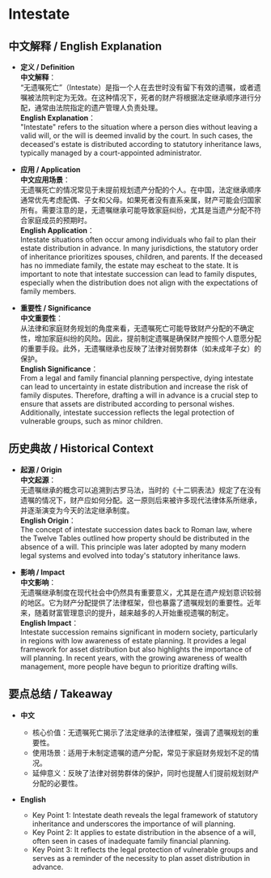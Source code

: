 # Intestate

## 中文解释 / English Explanation

* **定义 / Definition**  
  **中文解释**：  
  “无遗嘱死亡”（Intestate）是指一个人在去世时没有留下有效的遗嘱，或者遗嘱被法院判定为无效。在这种情况下，死者的财产将根据法定继承顺序进行分配，通常由法院指定的遗产管理人负责处理。  
  **English Explanation**：  
  "Intestate" refers to the situation where a person dies without leaving a valid will, or the will is deemed invalid by the court. In such cases, the deceased's estate is distributed according to statutory inheritance laws, typically managed by a court-appointed administrator.

* **应用 / Application**  
  **中文应用场景**：  
  无遗嘱死亡的情况常见于未提前规划遗产分配的个人。在中国，法定继承顺序通常优先考虑配偶、子女和父母。如果死者没有直系亲属，财产可能会归国家所有。需要注意的是，无遗嘱继承可能导致家庭纠纷，尤其是当遗产分配不符合家庭成员的预期时。  
  **English Application**：  
  Intestate situations often occur among individuals who fail to plan their estate distribution in advance. In many jurisdictions, the statutory order of inheritance prioritizes spouses, children, and parents. If the deceased has no immediate family, the estate may escheat to the state. It is important to note that intestate succession can lead to family disputes, especially when the distribution does not align with the expectations of family members.

* **重要性 / Significance**  
  **中文重要性**：  
  从法律和家庭财务规划的角度来看，无遗嘱死亡可能导致财产分配的不确定性，增加家庭纠纷的风险。因此，提前制定遗嘱是确保财产按照个人意愿分配的重要手段。此外，无遗嘱继承也反映了法律对弱势群体（如未成年子女）的保护。  
  **English Significance**：  
  From a legal and family financial planning perspective, dying intestate can lead to uncertainty in estate distribution and increase the risk of family disputes. Therefore, drafting a will in advance is a crucial step to ensure that assets are distributed according to personal wishes. Additionally, intestate succession reflects the legal protection of vulnerable groups, such as minor children.

## 历史典故 / Historical Context

* **起源 / Origin**  
  **中文起源**：  
  无遗嘱继承的概念可以追溯到古罗马法，当时的《十二铜表法》规定了在没有遗嘱的情况下，财产应如何分配。这一原则后来被许多现代法律体系所继承，并逐渐演变为今天的法定继承制度。  
  **English Origin**：  
  The concept of intestate succession dates back to Roman law, where the Twelve Tables outlined how property should be distributed in the absence of a will. This principle was later adopted by many modern legal systems and evolved into today's statutory inheritance laws.

* **影响 / Impact**  
  **中文影响**：  
  无遗嘱继承制度在现代社会中仍然具有重要意义，尤其是在遗产规划意识较弱的地区。它为财产分配提供了法律框架，但也暴露了遗嘱规划的重要性。近年来，随着财富管理意识的提升，越来越多的人开始重视遗嘱的制定。  
  **English Impact**：  
  Intestate succession remains significant in modern society, particularly in regions with low awareness of estate planning. It provides a legal framework for asset distribution but also highlights the importance of will planning. In recent years, with the growing awareness of wealth management, more people have begun to prioritize drafting wills.

## 要点总结 / Takeaway

* **中文**  
  - 核心价值：无遗嘱死亡揭示了法定继承的法律框架，强调了遗嘱规划的重要性。  
  - 使用场景：适用于未制定遗嘱的遗产分配，常见于家庭财务规划不足的情况。  
  - 延伸意义：反映了法律对弱势群体的保护，同时也提醒人们提前规划财产分配的必要性。

* **English**  
  - Key Point 1: Intestate death reveals the legal framework of statutory inheritance and underscores the importance of will planning.  
  - Key Point 2: It applies to estate distribution in the absence of a will, often seen in cases of inadequate family financial planning.  
  - Key Point 3: It reflects the legal protection of vulnerable groups and serves as a reminder of the necessity to plan asset distribution in advance.